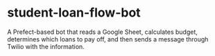 # student-loan-flow-bot
A Prefect-based bot that reads a Google Sheet, calculates budget, determines which loans to pay off, and then sends a message through Twilio with the information. 
